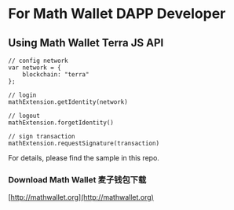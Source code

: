 # For Math Wallet DAPP Developer

## Using Math Wallet Terra JS API


```
// config network
var network = {
    blockchain: "terra"
};

// login
mathExtension.getIdentity(network)

// logout
mathExtension.forgetIdentity()

// sign transaction
mathExtension.requestSignature(transaction)
```

For details, please find the sample in this repo.

### Download Math Wallet 麦子钱包下载

[http://mathwallet.org](http://mathwallet.org)



